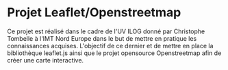 # Projet Leaflet/Openstreetmap

Ce projet est réalisé dans le cadre de l'UV ILOG donné par Christophe Tombelle à l'IMT Nord Europe dans le but de mettre en pratique les connaissances acquises.
L'objectif de ce dernier et de mettre en place la bibliothèque leaflet.js ainsi que le projet opensource Openstreetmap afin de créer une carte interactive.
